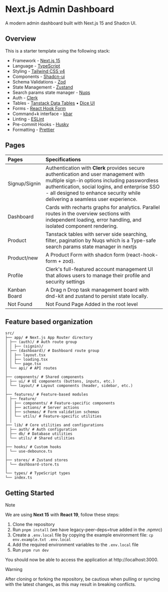 # Next.js Admin Dashboard

A modern admin dashboard built with Next.js 15 and Shadcn UI.

## Overview

This is a starter template using the following stack:

- Framework - [Next.js 15](https://nextjs.org/13)
- Language - [TypeScript](https://www.typescriptlang.org)
- Styling - [Tailwind CSS v4](https://tailwindcss.com)
- Components - [Shadcn-ui](https://ui.shadcn.com)
- Schema Validations - [Zod](https://zod.dev)
- State Management - [Zustand](https://zustand-demo.pmnd.rs)
- Search params state manager - [Nuqs](https://nuqs.47ng.com/)
- Auth - [Clerk](https://go.clerk.com/ILdYhn7)
- Tables - [Tanstack Data Tables](https://ui.shadcn.com/docs/components/data-table) • [Dice UI](https://www.diceui.com/docs/components/data-table)
- Forms - [React Hook Form](https://ui.shadcn.com/docs/components/form)
- Command+k interface - [kbar](https://kbar.vercel.app/)
- Linting - [ESLint](https://eslint.org)
- Pre-commit Hooks - [Husky](https://typicode.github.io/husky/)
- Formatting - [Prettier](https://prettier.io)

## Pages

| Pages          | Specifications                                                                                                                                                                                                                                                          |
| :------------- | :--------------------------------------------------------------------------------------------------------------------------------------------------------------------------------------------------------------------------------------------------------------------- |
| Signup/Signin  | Authentication with **Clerk** provides secure authentication and user management with multiple sign-in options including passwordless authentication, social logins, and enterprise SSO - all designed to enhance security while delivering a seamless user experience. |
| Dashboard      | Cards with recharts graphs for analytics. Parallel routes in the overview sections with independent loading, error handling, and isolated component rendering.                                                                                                          |
| Product        | Tanstack tables with server side searching, filter, pagination by Nuqs which is a Type-safe search params state manager in nextjs                                                                                                                                       |
| Product/new    | A Product Form with shadcn form (react-hook-form + zod).                                                                                                                                                                                                                |
| Profile        | Clerk's full-featured account management UI that allows users to manage their profile and security settings                                                                                                                                                             |
| Kanban Board   | A Drag n Drop task management board with dnd-kit and zustand to persist state locally.                                                                                                                                                                                  |
| Not Found      | Not Found Page Added in the root level                                                                                                                                                                                                                                  |

## Feature based organization

```plaintext
src/
├── app/ # Next.js App Router directory
│ ├── (auth)/ # Auth route group
│ │ ├── (signin)/
│ ├── (dashboard)/ # Dashboard route group
│ │ ├── layout.tsx
│ │ ├── loading.tsx
│ │ └── page.tsx
│ └── api/ # API routes
│
├── components/ # Shared components
│ ├── ui/ # UI components (buttons, inputs, etc.)
│ └── layout/ # Layout components (header, sidebar, etc.)
│
├── features/ # Feature-based modules
│ ├── feature/
│ │ ├── components/ # Feature-specific components
│ │ ├── actions/ # Server actions
│ │ ├── schemas/ # Form validation schemas
│ │ └── utils/ # Feature-specific utilities
│ │
├── lib/ # Core utilities and configurations
│ ├── auth/ # Auth configuration
│ ├── db/ # Database utilities
│ └── utils/ # Shared utilities
│
├── hooks/ # Custom hooks
│ └── use-debounce.ts
│
├── stores/ # Zustand stores
│ └── dashboard-store.ts
│
└── types/ # TypeScript types
└── index.ts
```

## Getting Started

> [!NOTE]  
> We are using **Next 15** with **React 19**, follow these steps:

1. Clone the repository
2. Run `pnpm install` (we have legacy-peer-deps=true added in the .npmrc)
3. Create a `.env.local` file by copying the example environment file: `cp env.example.txt .env.local`
4. Add the required environment variables to the `.env.local` file
5. Run `pnpm run dev`

You should now be able to access the application at http://localhost:3000.

> [!WARNING]
> After cloning or forking the repository, be cautious when pulling or syncing with the latest changes, as this may result in breaking conflicts.
